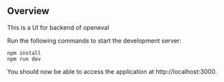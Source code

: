 ## Overview

This is a UI for backend of openeval

Run the following commands to start the development server:

```
npm install
npm run dev
```

You should now be able to access the application at http://localhost:3000.
